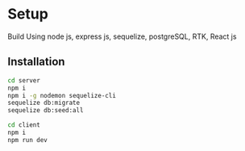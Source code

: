 
# Setup

Build Using node js, express js, sequelize, postgreSQL, RTK, React js




## Installation

```bash
cd server
npm i
npm i -g nodemon sequelize-cli
sequelize db:migrate
sequelize db:seed:all
```
```bash
cd client
npm i
npm run dev
```   
